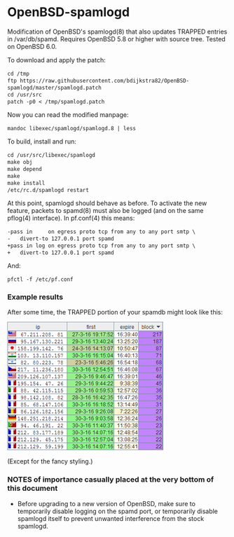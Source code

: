 # OpenBSD-spamlogd
Modification of OpenBSD's spamlogd(8) that also updates TRAPPED entries in /var/db/spamd. Requires OpenBSD 5.8 or higher with source tree. Tested on OpenBSD 6.0.

To download and apply the patch:

	cd /tmp
	ftp https://raw.githubusercontent.com/bdijkstra82/OpenBSD-spamlogd/master/spamlogd.patch
	cd /usr/src
	patch -p0 < /tmp/spamlogd.patch

Now you can read the modified manpage:

	mandoc libexec/spamlogd/spamlogd.8 | less

To build, install and run:

	cd /usr/src/libexec/spamlogd
	make obj
	make depend
	make
	make install
	/etc/rc.d/spamlogd restart

At this point, spamlogd should behave as before.
To activate the new feature, packets to spamd(8) must also be logged (and on the same pflog(4) interface).
In pf.conf(4) this means:

	-pass in     on egress proto tcp from any to any port smtp \
	-	divert-to 127.0.0.1 port spamd
	+pass in log on egress proto tcp from any to any port smtp \
	+	divert-to 127.0.0.1 port spamd

And:

	pfctl -f /etc/pf.conf

### Example results
After some time, the TRAPPED portion of your spamdb might look like this:

![showing entries that have dozens of tarpitted attempts over several days](/img/example-result.png)

(Except for the fancy styling.)

### NOTES of importance casually placed at the very bottom of this document
* Before upgrading to a new version of OpenBSD, make sure to temporarily disable logging on the spamd port, or temporarily disable spamlogd itself to prevent unwanted interference from the stock spamlogd.
